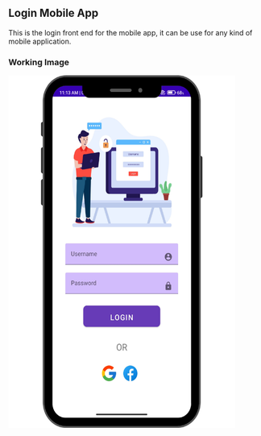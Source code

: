 <h2>Login Mobile App</h2>
This is the login front end for the mobile app, it can be use for any kind of mobile application.
<h3>Working Image</h3>
<img src="WorkingImage/Index.png" height="700" width="450">
